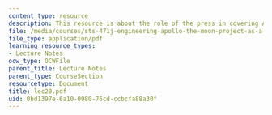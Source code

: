 ```yaml
---
content_type: resource
description: This resource is about the role of the press in covering Apollo.
file: /media/courses/sts-471j-engineering-apollo-the-moon-project-as-a-complex-system-spring-2007/0bd1397e6a10098076cdccbcfa88a30f_lec20.pdf
file_type: application/pdf
learning_resource_types:
- Lecture Notes
ocw_type: OCWFile
parent_title: Lecture Notes
parent_type: CourseSection
resourcetype: Document
title: lec20.pdf
uid: 0bd1397e-6a10-0980-76cd-ccbcfa88a30f
---
```

